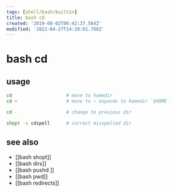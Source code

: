 ```yaml
---
tags: [shell/bash/builtin]
title: bash cd
created: '2019-08-02T06:42:37.564Z'
modified: '2022-04-27T14:20:01.788Z'
---
```


# bash cd

## usage

```sh
cd                    # move to homedir
cd ~                  # move to ~ expands to homedir `$HOME`

cd -                  # change to previous dir

shopt -s cdspell      # correct misspelled dir
```

## see also

- [[bash shopt]] 
- [[bash dirs]] 
- [[bash pushd ]] 
- [[bash pwd]]
- [[bash redirects]]
